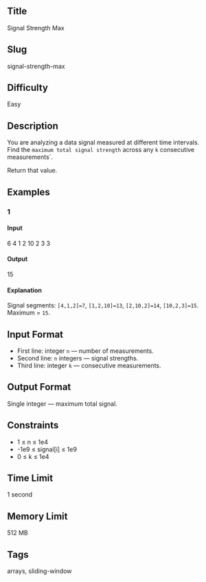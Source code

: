 ## Title
Signal Strength Max

## Slug
signal-strength-max

## Difficulty
Easy

## Description
You are analyzing a data signal measured at different time intervals.  
Find the `maximum total signal strength` across any `k` consecutive measurements`.

Return that value.

## Examples

### 1
#### Input
6
4 1 2 10 2 3
3

#### Output
15

#### Explanation
Signal segments: `[4,1,2]=7`, `[1,2,10]=13`, `[2,10,2]=14`, `[10,2,3]=15`.  
Maximum = `15`.

## Input Format
- First line: integer `n` — number of measurements.  
- Second line: `n` integers — signal strengths.  
- Third line: integer `k` — consecutive measurements.

## Output Format
Single integer — maximum total signal.

## Constraints
- 1 ≤ n ≤ 1e4  
- -1e9 ≤ signal[i] ≤ 1e9  
- 0 ≤ k ≤ 1e4  

## Time Limit
1 second

## Memory Limit
512 MB

## Tags
arrays, sliding-window
